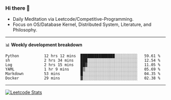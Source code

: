 ### Hi there 👋
* Daily Meditation via Leetcode/Competitive-Programming.
* Focus on OS/Database Kernel, Distributed System, Literature, and Philosophy.

-------

📊 **Weekly development breakdown**
<!--START_SECTION:waka-->

```text
Python           12 hrs 12 mins  ███████████████░░░░░░░░░░   59.61 %
sh               2 hrs 34 mins   ███░░░░░░░░░░░░░░░░░░░░░░   12.54 %
Log              2 hrs 15 mins   ██▓░░░░░░░░░░░░░░░░░░░░░░   11.05 %
YAML             1 hr 9 mins     █▒░░░░░░░░░░░░░░░░░░░░░░░   05.69 %
Markdown         53 mins         █░░░░░░░░░░░░░░░░░░░░░░░░   04.35 %
Docker           29 mins         ▓░░░░░░░░░░░░░░░░░░░░░░░░   02.38 %
```

<!--END_SECTION:waka-->

-------

[![Leetcode Stats](https://leetcard.jacoblin.cool/hzhang413?font=Fira+Mono)](https://leetcode.com/hzhang413)
<!-- ![image](./cyberpunk-ghost-in-the-shell.gif)
![image](./gis-archive.png) -->
